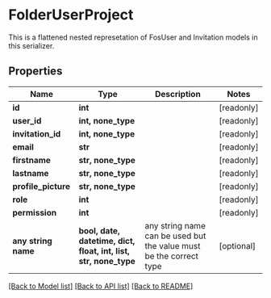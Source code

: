 # FolderUserProject

This is a flattened nested represetation of FosUser and Invitation models in this serializer.

## Properties
Name | Type | Description | Notes
------------ | ------------- | ------------- | -------------
**id** | **int** |  | [readonly] 
**user_id** | **int, none_type** |  | [readonly] 
**invitation_id** | **int, none_type** |  | [readonly] 
**email** | **str** |  | [readonly] 
**firstname** | **str, none_type** |  | [readonly] 
**lastname** | **str, none_type** |  | [readonly] 
**profile_picture** | **str, none_type** |  | [readonly] 
**role** | **int** |  | [readonly] 
**permission** | **int** |  | [readonly] 
**any string name** | **bool, date, datetime, dict, float, int, list, str, none_type** | any string name can be used but the value must be the correct type | [optional]

[[Back to Model list]](../README.md#documentation-for-models) [[Back to API list]](../README.md#documentation-for-api-endpoints) [[Back to README]](../README.md)


